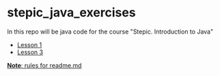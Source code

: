# stepic_java_exercises
In this repo will be java code for the course "Stepic. Introduction to Java"
* [Lesson 1](https://github.com/Alienstemple/stepic_java_exercises/tree/master/Java_stepik/Lesson1)
* [Lesson 3](https://github.com/Alienstemple/stepic_java_exercises/tree/master/Java_stepik/Lesson3)

[**Note**: rules for readme.md](http://webdesign.ru.net/article/pravila-oformleniya-fayla-readmemd-na-github.html)
